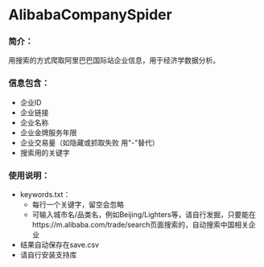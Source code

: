# AlibabaCompanySpider

### 简介：
用搜索的方式爬取阿里巴巴国际站企业信息，用于经济学数据分析。

### 信息包含：
- 企业ID
- 企业链接
- 企业名称
- 企业金牌服务年限
- 企业交易量（如隐藏或抓取失败 用"-"替代）
- 搜索用的关键字

### 使用说明：
- keywords.txt：
  - 每行一个关键字，留空会忽略
  - 可输入城市名/品类名，例如Beijing/Lighters等，请自行发掘，只要能在https://m.alibaba.com/trade/search页面搜索的，自动搜索中国相关企业
- 结果自动保存在save.csv
- 请自行安装支持库
